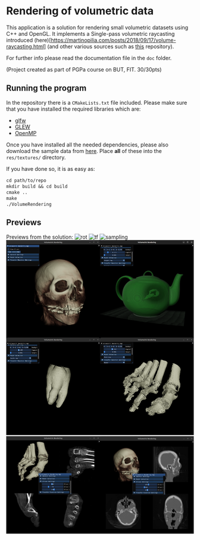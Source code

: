 # Rendering of volumetric data
This application is a solution for rendering small volumetric datasets using C++ and OpenGL. It implements a Single-pass volumetric raycasting introduced (here)[https://martinopilia.com/posts/2018/09/17/volume-raycasting.html] (and other various sources such as [this](https://github.com/jose-villegas/VolumeRendering) repository).

For further info please read the documentation file in the `doc` folder.

(Project created as part of PGPa course on BUT, FIT. 30/30pts)

## Running the program
In the repository there is a `CMakeLists.txt` file included. Please make sure that you have installed the required libraries which are:
 - [glfw](https://www.glfw.org/)
 - [GLEW](https://glew.sourceforge.net/)
 - [OpenMP](https://www.openmp.org/)

Once you have installed all the needed dependencies, please also download the sample data from [here](https://drive.google.com/drive/folders/17A1xH5diy-YPVWoI7eJ11RLReLKQFzEv?usp=share_link). Place **all** of these into the `res/textures/` directory.

If you have done so, it is as easy as:
```
cd path/to/repo
mkdir build && cd build
cmake ..
make
./VolumeRendering
```

## Previews
Previews from the solution:
![rot](doc/rotation.gif "rotate")
![tf](doc/tf.gif "tf")
![sampling](doc/sampling.gif "sampling")
![Sample1](doc/merged_sample.png "Sample1")
![Sample2](doc/foot.png "Sample2")
